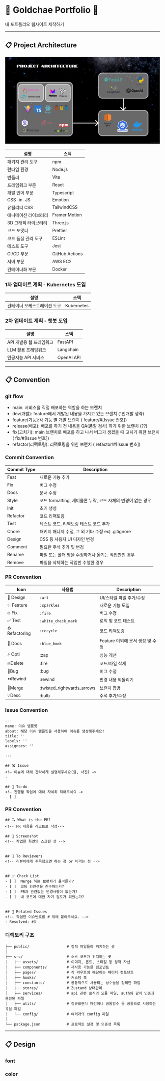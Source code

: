 #  💼 Goldchae Portfolio 💼
내 포트폴리오 웹사이트 제작하기 

---
## 📋 Project Architecture
![프로젝트 아키텍처](./readmeFile/projectArchitecture.png)

| 설명           | 스택             |
|--------------|----------------|
| 패키지 관리 도구    | npm            |
| 런타임 환경       | Node.js        |
| 번들러          | Vite           |
| 프레임워크 부문     | React          |
| 개발 언어 부문     | Typescript     |
| CSS-in-JS    | Emotion        |
| 유틸리티 CSS     | TailwindCSS    |
| 애니메이션 라이브러리  | Framer Motion  |
| 3D 그래픽 라이브러리 | Three.js       |
| 코드 포맷터       | Prettier       |
| 코드 품질 관리 도구  | ESLint         |
| 테스트 도구       | Jest           |
| CI/CD 부문     | GitHub Actions |
| 서버 부문        | AWS EC2        |
| 컨테이너화 부문     | Docker         |


### 1차 업데이트 계획 - Kubernetes 도입
| 설명              | 스택         |
|-----------------|------------|
| 컨테이너 오케스트레이션 도구 | Kubernetes |

### 2차 업데이트 계획 - 챗봇 도입
| 설명              | 스택         |
|-----------------|------------|
| API 개발용 웹 프레임워크 | FastAPI    |
| LLM 활용 프레임워크    | Langchain  |
| 인공지능 API 서비스    | OpenAI API |
---
## 📋 Convention

### git flow 
- main: 서비스을 직접 배포하는 역할을 하는 브랜치
- dev(개발):  feature에서 개발된 내용을 가지고 있는 브랜치 (1인개발 생략)
- feature(기능):각 기능 별 개발  브랜치 ( feature/#[Issue 번호])
- release(배포):  배포를 하기 전 내용을 QA(품질 검사) 하기 위한 브랜치 (??)
- fix(고치기):  main 브랜치로 배포를 하고 나서 버그가 생겼을 때 고치기 위한  브랜치 ( fix/#[Issue 번호])
- refactor(리팩토링):  리팩토링을 위한 브랜치 ( refactor/#[Issue 번호])

### Commit Convention

| Commit Type | Description                              |
|-------------|------------------------------------------|
| Feat	       | 새로운 기능 추가                                |
| Fix	        | 버그 수정                                    |
| Docs	       | 문서 수정                                    |
| Style	      | 코드 formatting, 세미콜론 누락, 코드 자체의 변경이 없는 경우 |
| Init	       | 초기 생성                                    |
| Refactor	   | 코드 리팩토링                                  |
| Test	       | 테스트 코드, 리팩토링 테스트 코드 추가                   |
| Chore	      | 패키지 매니저 수정, 그 외 기타 수정 ex) .gitignore     |
| Design	     | CSS 등 사용자 UI 디자인 변경                      |
| Comment	    | 필요한 주석 추가 및 변경                           |
| Rename	     | 파일 또는 폴더 명을 수정하거나 옮기는 작업만인 경우            |
| Remove	     | 파일을 삭제하는 작업만 수행한 경우                      |

### PR Convention

| Icon           | 사용법                         | Description            |
|----------------|-----------------------------|------------------------|
| 🎨 Design      | `:art`                      | UI/스타일 파일 추가/수정        |
| ✨ Feature      | `:sparkles`                 | 새로운 기능 도입              |
| 🔥 Fix         | `:fire`                     | 버그 수정                  |
| ✅ Test         | `:white_check_mark`         | 로직 및 코드 테스트            |
| ♻️ Refactoring | `:recycle`                  | 코드 리팩토링                |
| 📘 Docs        | `:blue_book`                | Feature 이외에 문서 생성 및 수정 |
| ⚡️  Opti       | :zap	                       | 성능 개선                  |
| 🔥Delete       | :fire                       | 	코드/파일 삭제              |
| 🐛Bug          | :bug	                       | 버그 수정                  |
| ⏪Rewind        | :rewind                     | 	변경 내용 되돌리기            |
| 🔀Merge        | :twisted_rightwards_arrows	 | 브랜치 합병                 |
| 💡Desc         | :bulb	                      | 주석 추가/수정               |

### Issue Convention
```angular2html
---
name: 이슈 템플릿
about: 해당 이슈 템플릿을 사용하여 이슈를 생성해주세요!
title: ''
labels: ''
assignees: ''

---

## 🛠 Issue
<!— 이슈에 대해 간략하게 설명해주세요(글, 사진) —>
-

## 📝 To-do
<!— 진행할 작업에 대해 자세히 적어주세요 —>
- [ ]
```
### PR Convention
```angular2html
## 🔍 What is the PR?
<!-- PR 내용을 리스트로 작성-->

## 📸 Screenshot
<!-- 작업한 화면의 스크린 샷 -->


## 🙏 To Reviewers
<!-- 리뷰어에게 주목했으면 하는 점 or 바라는 점 -->


## ✅ Check List
- [ ]  Merge 하는 브랜치가 올바른가?
- [ ]  코딩 컨벤션을 준수하는가?
- [ ]  PR과 관련없는 변경사항이 없는가?
- [ ]  내 코드에 대한 자기 검토가 되었는가?


## 💭 Related Issues
<!-- 작업한 이슈번호를 # 뒤에 붙여주세요. -->
- Resolved: #3
```

### 디렉토리 구조
```
├── public/                 # 정적 파일들이 위치하는 곳
│
├── src/                    # 소스 코드가 위치하는 곳
│   ├── assets/             # 이미지, 폰트, 스타일 등 정적 자산
│   ├── components/         # 재사용 가능한 컴포넌트
│   ├── pages/              # 각 라우트에 해당하는 페이지 컴포넌트
│   ├── hooks/              # 커스텀 훅
│   ├── constants/          # 공통적으로 사용되는 상수들을 정의한 파일
│   ├── stores/             # Zustand 상태관리
│   ├── services/           # api 관련 로직의 모듈 파일, auth와 같이 인증과 관련된 파일
│   ├── utils/              # 정규표현식 패턴이나 공통함수 등 공통으로 사용하는 유틸 파일
│   └── config/             # 여러개의 config 파일
│
└── package.json            # 프로젝트 설정 및 의존성 목록
```

---
## 📋 Design
### font

### color
